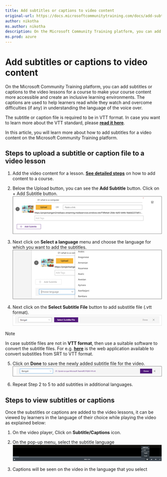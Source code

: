 ```yaml
---
title: Add subtitles or captions to video content
original-url: https://docs.microsoftcommunitytraining.com/docs/add-subtitles-or-captions-to-video-content
author: nikotha
ms.author: nikotha
description: On the Microsoft Community Training platform, you can add subtitles or captions to the video lessons  for a course to make your course content more accessible and create an inclusive learning environments.
ms.prod: azure
---
```


# Add subtitles or captions to video content

On the Microsoft Community Training platform, you can add subtitles or captions to the video lessons  for a course to make your course content more accessible and create an inclusive learning environments. The captions are used to help learners read while they watch and overcome difficulties (if any) in understanding the language of the voice over.

The subtitle or caption file is required to be in VTT format. In case you want to learn more about the VTT standard, please [**read it here**](https://en.wikipedia.org/wiki/WebVTT).

In this article, you will learn more about how to add subtitles for a video content on the Microsoft Community Training platform.

## Steps to upload a subtitle or caption file to a video lesson

1.	Add the video content for a lesson. [**See detailed steps**](../../../content-management/create-content/create-course-category/upload-content-to-a-course.md#option-1-manually-add-content-for-each-lesson-in-a-course) on how to add content to a course.

2.	Below the Upload button, you can see the **Add Subtitle** button. Click on + Add Subtitle button.
![Add Subtitle](../../../media/image%28204%29.png)

3.	Next click on **Select a language** menu and choose the language for which you want to add the subtitles.
![Select a language](../../../media/image%28205%29.png)

4.	Next click on the **Select Subtitle File** button to add substitle file (.vtt format).
![Select Subtitle File](../../../media/image%28207%29.png)

> [!NOTE]
> In case subtitle files are not in **VTT format**, then use a suitable software to convert the subtitle files. For e.g. [**here**](https://www.webvtt.org/) is the web application available to convert substitles from SRT to VTT format.

5.	Click on **Done** to save the newly added subtitle file for the video.
![Click on Done](../../../media/image%28208%29.png)

6.	Repeat Step 2 to 5 to add subtitles in additional languages.

## Steps to view subtitles or captions
Once the substitles or captions are added to the video lessons, it can be viewed by learners in the language of their choice while playing the video as explained below: 
1.	On the video player, Click on **Subtitle/Captions** icon.

2.	On the pop-up menu, select the subtitle language
![Pop-up menu](../../../media/image%28209%29.png)

3. Captions will be seen on the video in the language that you select

